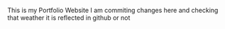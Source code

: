This is my Portfolio Website
I am commiting changes here and checking that weather it is reflected in github or not